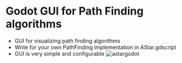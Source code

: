 # Godot GUI for Path Finding algorithms
- GUI for visualizing path finding algorithms
- Write for your own PathFinding implementation in AStar.gdscript
- GUI is very simple and configurable
![astargodot](https://github.com/khuongduy354/astar-godot/assets/42113313/b733d684-81f2-44bf-af3c-c1bc18b66bbd)
